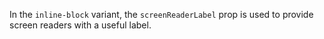 In the `inline-block` variant, the `screenReaderLabel` prop is used to provide screen readers with a useful label.
